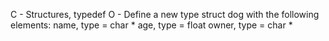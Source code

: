 C - Structures, typedef
O - Define a new type struct dog with the following elements:
    name, type = char *
    age, type = float
    owner, type = char *

